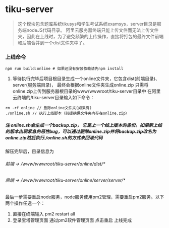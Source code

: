 #  tiku-server

> 这个模块包含题库系统tikusys和学生考试系统examsys，server目录是服务端nodeJS代码目录。
> 阿里云服务器终端只能上传文件而无法上传文件夹，因此在上线时，为了避免频繁的上传操作，直接将打包的最终文件前端和后端合并到一个dist文件夹中了。

### 上线命令
```
npm run build:online # 如果还没有安装依赖请先npm install
```
1. 等待执行完毕后项目根目录生成一个online文件夹，它包含dist(前端目录)、server(服务端目录)，
最终会根据online文件夹生成online.zip
只需将online.zip上传到服务器根目录的www/wwwroot/tiku-server目录中
在阿里云终端的/tiku-server目录输入如下命令：
```
rm -rf online // 删除online文件夹(如果有)
./online.sh // 执行上线脚本（前提确保文件夹内存在online.zip）
```
##### 注 online.sh会生成一个backup.zip， 它是上一个线上版本的备份。如果新上线的版本出现紧急的恶性bug，可以通过删除online.zip并将backup.zip改名为online.zip然后执行./online.sh的方式来回滚代码


解压完毕后，目录信息为
###### 前端 -> /www/wwwroot/tiku-server/online/dist/*
###### 后端 -> /www/wwwroot/tiku-server/online/server/server/*
最后一步需要重启node服务，node服务使用pm2管理，需要重启pm2服务。以下两个操作任选一个：
1. 直接在终端输入 pm2 restart all
2. 登录宝塔管理页面 通过pm2软件管理页面 点击重启
上线完成
